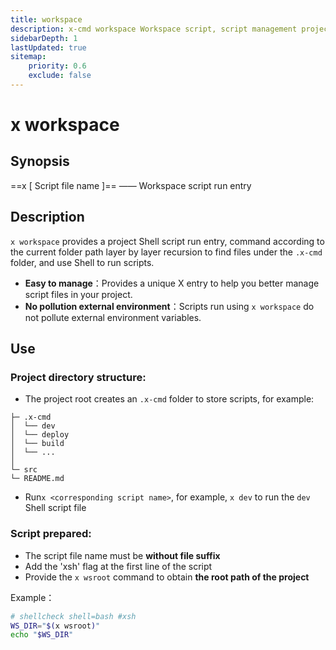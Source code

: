 ```yaml
---
title: workspace
description: x-cmd workspace Workspace script, script management project, easy to fix the code project management
sidebarDepth: 1
lastUpdated: true
sitemap:
    priority: 0.6
    exclude: false
---
```


# x workspace

<Terminal :termIndex="7"/>

## Synopsis

==x [ Script file name ]== ——  Workspace script run entry

## Description

`x workspace` provides a project Shell script run entry, command according to the current folder path layer by layer recursion to find files under the `.x-cmd` folder, and use Shell to run scripts.

- **Easy to manage**：Provides a unique X entry to help you better manage script files in your project.
- **No pollution external environment**：Scripts run using `x workspace` do not pollute external environment variables.

## Use

### Project directory structure:

- The project root creates an `.x-cmd` folder to store scripts, for example:
```${1}
├─ .x-cmd
│  └── dev
│  └── deploy
│  └── build
│  └── ...
│
└─ src
└─ README.md
```

- Run`x <corresponding script name>`, for example, `x dev` to run the `dev` Shell script file

### Script prepared:

- The script file name must be **without file suffix**
- Add the 'xsh' flag at the first line of the script
- Provide the `x wsroot` command to obtain **the root path of the project**

Example：

``` sh
# shellcheck shell=bash #xsh
WS_DIR="$(x wsroot)"
echo "$WS_DIR"
```

